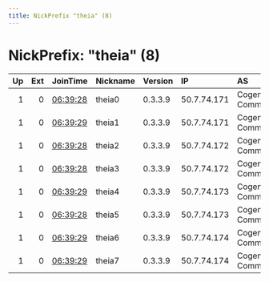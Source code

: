 ```yaml
---
title: NickPrefix "theia" (8)
---
```


# NickPrefix: "theia" (8)

|   Up |   Ext | JoinTime                                                                                            | Nickname   | Version   | IP          | AS                    | CC   |   ORp |   Dirp | OS    | Contact                         |   eFamMembers |
|-----:|------:|:----------------------------------------------------------------------------------------------------|:-----------|:----------|:------------|:----------------------|:-----|------:|-------:|:------|:--------------------------------|--------------:|
|    1 |     0 | [06:39:28](https://metrics.torproject.org/rs.html#details/E4240508EFC308D01665A07BD98B8564740D3376) | theia0     | 0.3.3.9   | 50.7.74.171 | Cogent Communications | us   |   443 |     80 | Linux | tor-relays@lists.torproject.org |             8 |
|    1 |     0 | [06:39:29](https://metrics.torproject.org/rs.html#details/1CD17CB202063C51C7DAD3BACEF87ECE81C2350F) | theia1     | 0.3.3.9   | 50.7.74.171 | Cogent Communications | us   |  9001 |   9030 | Linux | tor-relays@lists.torproject.org |             8 |
|    1 |     0 | [06:39:28](https://metrics.torproject.org/rs.html#details/D1AFBF3117B308B6D1A7AA762B1315FD86A6B8AF) | theia2     | 0.3.3.9   | 50.7.74.172 | Cogent Communications | us   |   443 |     80 | Linux | tor-relays@lists.torproject.org |             8 |
|    1 |     0 | [06:39:28](https://metrics.torproject.org/rs.html#details/6BA54D7805A44F63A75D70AFEC8D2DF6BA7BCAE0) | theia3     | 0.3.3.9   | 50.7.74.172 | Cogent Communications | us   |  9001 |   9030 | Linux | tor-relays@lists.torproject.org |             8 |
|    1 |     0 | [06:39:29](https://metrics.torproject.org/rs.html#details/C87A4D8B534F78FDF0F4639B55F121401FEF259C) | theia4     | 0.3.3.9   | 50.7.74.173 | Cogent Communications | us   |   443 |     80 | Linux | tor-relays@lists.torproject.org |             8 |
|    1 |     0 | [06:39:28](https://metrics.torproject.org/rs.html#details/745369332749021C6FAF100D327BC3BF1DF4707B) | theia5     | 0.3.3.9   | 50.7.74.173 | Cogent Communications | us   |  9001 |   9030 | Linux | tor-relays@lists.torproject.org |             8 |
|    1 |     0 | [06:39:29](https://metrics.torproject.org/rs.html#details/D50101A2ABD09DC245F7E96C0818D003CDD62351) | theia6     | 0.3.3.9   | 50.7.74.174 | Cogent Communications | us   |   443 |     80 | Linux | tor-relays@lists.torproject.org |             8 |
|    1 |     0 | [06:39:29](https://metrics.torproject.org/rs.html#details/3AFDAAD91A15B4C6A7686A53AA8627CA871FF491) | theia7     | 0.3.3.9   | 50.7.74.174 | Cogent Communications | us   |  9001 |   9030 | Linux | tor-relays@lists.torproject.org |             8 |
